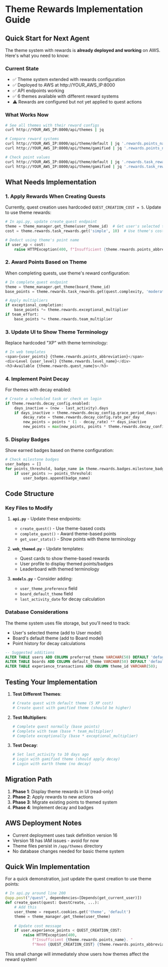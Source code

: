 # Theme Rewards Implementation Guide

## Quick Start for Next Agent

The theme system with rewards is **already deployed and working** on AWS. Here's what you need to know:

### Current State
- ✅ Theme system extended with rewards configuration
- ✅ Deployed to AWS at http://YOUR_AWS_IP:8000
- ✅ API endpoints working
- ✅ 6 themes available with different reward systems
- ⚠️ Rewards are configured but not yet applied to quest actions

### What Works Now
```bash
# See all themes with their reward configs
curl http://YOUR_AWS_IP:8000/api/themes | jq

# Compare reward systems
curl http://YOUR_AWS_IP:8000/api/theme/default | jq '.rewards.points_name'    # "Civic Points"
curl http://YOUR_AWS_IP:8000/api/theme/gamified | jq '.rewards.points_name'   # "Experience Points"

# Check point values
curl http://YOUR_AWS_IP:8000/api/theme/default | jq '.rewards.task_rewards.complex'   # 50
curl http://YOUR_AWS_IP:8000/api/theme/gamified | jq '.rewards.task_rewards.complex'  # 500
```

## What Needs Implementation

### 1. Apply Rewards When Creating Quests
Currently, quest creation uses hardcoded `QUEST_CREATION_COST = 5`. Update to use theme rewards:

```python
# In api.py, update create_quest endpoint
theme = theme_manager.get_theme(user_theme_id)  # Get user's selected theme
cost = theme.rewards.task_rewards.get('simple', 10)  # Use theme's cost

# Deduct using theme's point name
if user_xp < cost:
    raise HTTPException(400, f"Insufficient {theme.rewards.points_abbreviation}")
```

### 2. Award Points Based on Theme
When completing quests, use theme's reward configuration:

```python
# In complete_quest endpoint
theme = theme_manager.get_theme(board_theme_id)
base_points = theme.rewards.task_rewards.get(quest.complexity, 'moderate')

# Apply multipliers
if exceptional_completion:
    base_points *= theme.rewards.exceptional_multiplier
if team_effort:
    base_points *= theme.rewards.team_multiplier
```

### 3. Update UI to Show Theme Terminology
Replace hardcoded "XP" with theme terminology:

```python
# In web templates
<span>{user_points} {theme.rewards.points_abbreviation}</span>
<div>Level {user_level} {theme.rewards.level_name}</div>
<h3>Available {theme.rewards.quest_name}s</h3>
```

### 4. Implement Point Decay
For themes with decay enabled:

```python
# Create a scheduled task or check on login
if theme.rewards.decay_config.enabled:
    days_inactive = (now - last_activity).days
    if days_inactive > theme.rewards.decay_config.grace_period_days:
        decay_rate = theme.rewards.decay_config.rate_per_day
        new_points = points * (1 - decay_rate) ** days_inactive
        new_points = max(new_points, points * theme.rewards.decay_config.minimum_retained)
```

### 5. Display Badges
Show earned badges based on theme configuration:

```python
# Check milestone badges
user_badges = []
for points_threshold, badge_name in theme.rewards.badges.milestone_badges.items():
    if user_points >= points_threshold:
        user_badges.append(badge_name)
```

## Code Structure

### Key Files to Modify

1. **`api.py`** - Update these endpoints:
   - `create_quest()` - Use theme-based costs
   - `complete_quest()` - Award theme-based points
   - `get_user_stats()` - Show points with theme terminology

2. **`web_themed.py`** - Update templates:
   - Quest cards to show theme-based rewards
   - User profile to display themed points/badges
   - Leaderboard with themed terminology

3. **`models.py`** - Consider adding:
   - `user_theme_preference` field
   - `board_default_theme` field
   - `last_activity_date` for decay calculation

### Database Considerations

The theme system uses file storage, but you'll need to track:
- User's selected theme (add to User model)
- Board's default theme (add to Board model)
- Point history for decay calculations

```sql
-- Suggested additions
ALTER TABLE users ADD COLUMN preferred_theme VARCHAR(50) DEFAULT 'default';
ALTER TABLE boards ADD COLUMN default_theme VARCHAR(50) DEFAULT 'default';
ALTER TABLE experience_transactions ADD COLUMN theme_id VARCHAR(50);
```

## Testing Your Implementation

1. **Test Different Themes**:
   ```bash
   # Create quest with default theme (5 XP cost)
   # Create quest with gamified theme (should be higher)
   ```

2. **Test Multipliers**:
   ```bash
   # Complete quest normally (base points)
   # Complete with team (base * team_multiplier)
   # Complete exceptionally (base * exceptional_multiplier)
   ```

3. **Test Decay**:
   ```bash
   # Set last_activity to 10 days ago
   # Login with gamified theme (should apply decay)
   # Login with earth theme (no decay)
   ```

## Migration Path

1. **Phase 1**: Display theme rewards in UI (read-only)
2. **Phase 2**: Apply rewards to new actions
3. **Phase 3**: Migrate existing points to themed system
4. **Phase 4**: Implement decay and badges

## AWS Deployment Notes

- Current deployment uses task definition version 16
- Version 18 has IAM issues - avoid for now
- Theme files persist in `/app/themes` directory
- No database changes needed for basic theme system

## Quick Win Implementation

For a quick demonstration, just update the quest creation to use theme points:

```python
# In api.py around line 200
@app.post("/quest", dependencies=[Depends(get_current_user)])
def create_quest(quest: QuestCreate, ...):
    # Add this
    user_theme = request.cookies.get('theme', 'default')
    theme = theme_manager.get_theme(user_theme)
    
    # Update cost message
    if user.experience_points < QUEST_CREATION_COST:
        raise HTTPException(400, 
            f"Insufficient {theme.rewards.points_name}. "
            f"Need {QUEST_CREATION_COST} {theme.rewards.points_abbreviation}")
```

This small change will immediately show users how themes affect the reward system!